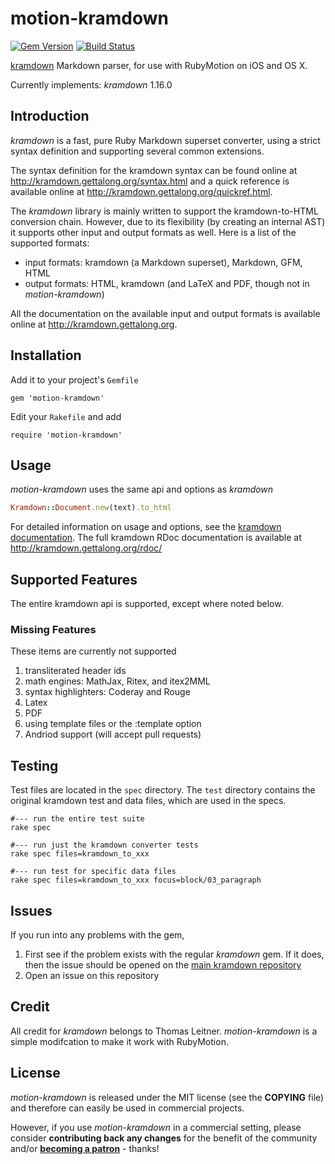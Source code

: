 # motion-kramdown

[![Gem Version](https://badge.fury.io/rb/motion-kramdown.svg)](http://badge.fury.io/rb/motion-kramdown)
[![Build Status](https://travis-ci.org/digitalmoksha/motion-kramdown.svg?branch=master)](https://travis-ci.org/digitalmoksha/motion-kramdown)

[kramdown](https://github.com/gettalong/kramdown) Markdown parser, for use with RubyMotion on iOS and OS X.

Currently implements: _kramdown_ 1.16.0

## Introduction

_kramdown_ is a fast, pure Ruby Markdown superset converter, using a strict syntax definition and supporting several common extensions.

The syntax definition for the kramdown syntax can be found online at <http://kramdown.gettalong.org/syntax.html> and a quick reference is available online at <http://kramdown.gettalong.org/quickref.html>.

The _kramdown_ library is mainly written to support the kramdown-to-HTML conversion chain. However, due to its flexibility (by creating an internal AST) it supports other input and output formats as well. Here is a list of the supported formats:

* input formats: kramdown (a Markdown superset), Markdown, GFM, HTML
* output formats: HTML, kramdown (and LaTeX and PDF, though not in _motion-kramdown_)

All the documentation on the available input and output formats is available online at <http://kramdown.gettalong.org>.

## Installation

Add it to your project's `Gemfile`

	gem 'motion-kramdown'

Edit your `Rakefile` and add

	require 'motion-kramdown'

## Usage

_motion-kramdown_ uses the same api and options as _kramdown_

```ruby
Kramdown::Document.new(text).to_html
```

For detailed information on usage and options, see the [kramdown documentation](http://kramdown.gettalong.org/documentation.html).  The full kramdown RDoc documentation is available at <http://kramdown.gettalong.org/rdoc/>

## Supported Features

The entire kramdown api is supported, except where noted below.

### Missing Features

These items are currently not supported

1. transliterated header ids
2. math engines: MathJax, Ritex, and itex2MML
3. syntax highlighters: Coderay and Rouge
4. Latex
5. PDF
6. using template files or the :template option
7. Andriod support (will accept pull requests)

## Testing

Test files are located in the `spec` directory.  The `test` directory contains the original kramdown test and data files, which are used in the specs.

    #--- run the entire test suite
    rake spec

    #--- run just the kramdown converter tests
    rake spec files=kramdown_to_xxx

    #--- run test for specific data files
    rake spec files=kramdown_to_xxx focus=block/03_paragraph

## Issues

If you run into any problems with the gem,

1. First see if the problem exists with the regular _kramdown_ gem.  If it does, then the issue should be opened on the [main kramdown repository](https://github.com/gettalong/kramdown)
2. Open an issue on this repository

## Credit

All credit for _kramdown_ belongs to Thomas Leitner.  _motion-kramdown_ is a simple modifcation to make it work with RubyMotion.

## License

_motion-kramdown_ is released under the MIT license (see the **COPYING** file) and therefore can easily be used in commercial projects.

However, if you use _motion-kramdown_ in a commercial setting, please consider **contributing back any changes** for the benefit of the community and/or
[**becoming a patron**](https://www.patreon.com/gettalong) - thanks!

